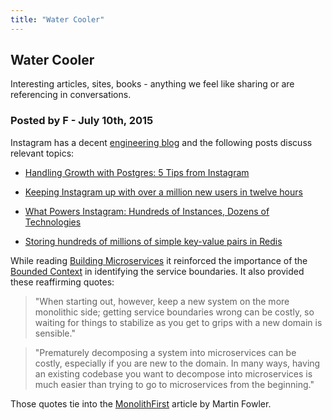 ```yaml
---
title: "Water Cooler"
---
```


## Water Cooler


Interesting articles, sites, books - anything we feel like sharing or are referencing in conversations.

### Posted by F - July 10th, 2015
Instagram has a decent [engineering blog]( http://instagram-engineering.tumblr.com) and the following posts discuss relevant topics:

- [Handling Growth with Postgres: 5 Tips from Instagram](http://instagram-engineering.tumblr.com/post/40781627982/handling-growth-with-postgres-5-tips-from)

- [Keeping Instagram up with over a million new users in twelve hours](http://instagram-engineering.tumblr.com/post/20541814340/keeping-instagram-up-with-over-a-million-new-users)

- [What Powers Instagram: Hundreds of Instances, Dozens of Technologies](http://instagram-engineering.tumblr.com/post/13649370142/what-powers-instagram-hundreds-of-instances)

- [Storing hundreds of millions of simple key-value pairs in Redis](http://instagram-engineering.tumblr.com/post/12202313862/storing-hundreds-of-millions-of-simple-key-value)

While reading [Building Microservices](http://www.amazon.com/Building-Microservices-Sam-Newman/dp/1491950358/ref=sr_1_1?ie=UTF8&qid=1436558554&sr=8-1&keywords=building+microservices) it reinforced the importance of the [Bounded Context](http://blog.sapiensworks.com/post/2012/04/17/DDD-The-Bounded-Context-Explained.aspx/) in identifying the service boundaries. It also provided these reaffirming quotes:

>"When starting out, however, keep a new system on the more monolithic side; getting service boundaries wrong can be costly, so waiting for things to stabilize as you get to grips with a new domain is sensible."

>"Prematurely decomposing a system into microservices can be costly, especially if you are new to the domain. In many ways, having an existing codebase you want to decompose into microservices is much easier than trying to go to microservices from the beginning."

Those quotes tie into the [MonolithFirst](http://martinfowler.com/bliki/MonolithFirst.html) article by Martin Fowler.
